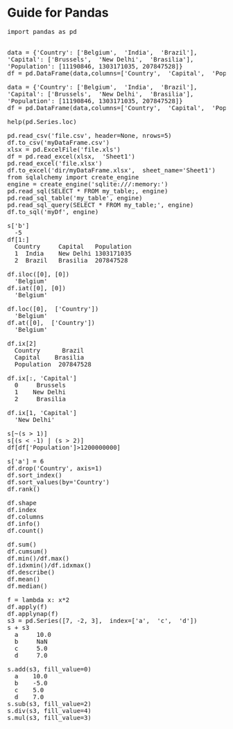 # Guide for Pandas
<pre>
import pandas as pd</br>

data = {'Country': ['Belgium',  'India',  'Brazil'],
'Capital': ['Brussels',  'New Delhi',  'Brasilia'],
'Population': [11190846, 1303171035, 207847528]} 
df = pd.DataFrame(data,columns=['Country',  'Capital',  'Population'])

data = {'Country': ['Belgium',  'India',  'Brazil'],
'Capital': ['Brussels',  'New Delhi',  'Brasilia'],
'Population': [11190846, 1303171035, 207847528]} 
df = pd.DataFrame(data,columns=['Country',  'Capital',  'Population'])

help(pd.Series.loc)

pd.read_csv('file.csv', header=None, nrows=5)
df.to_csv('myDataFrame.csv')
xlsx = pd.ExcelFile('file.xls')
df = pd.read_excel(xlsx,  'Sheet1')
pd.read_excel('file.xlsx')
df.to_excel('dir/myDataFrame.xlsx',  sheet_name='Sheet1')
from sqlalchemy import create_engine
engine = create_engine('sqlite:///:memory:')
pd.read_sql(SELECT * FROM my_table;, engine)
pd.read_sql_table('my_table', engine)
pd.read_sql_query(SELECT * FROM my_table;', engine)
df.to_sql('myDf', engine)

s['b']
  -5
df[1:]
  Country     Capital   Population
  1  India    New Delhi 1303171035
  2  Brazil   Brasilia  207847528

df.iloc([0], [0])
  'Belgium'
df.iat([0], [0])
  'Belgium'

df.loc([0],  ['Country'])
  'Belgium'
df.at([0],  ['Country'])
  'Belgium'

df.ix[2]
  Country      Brazil
  Capital    Brasilia
  Population  207847528

df.ix[:, 'Capital']
  0     Brussels
  1    New Delhi
  2     Brasilia

df.ix[1, 'Capital']
  'New Delhi'

s[~(s > 1)]
s[(s < -1) | (s > 2)]
df[df['Population']>1200000000]

s['a'] = 6
df.drop('Country', axis=1) 
df.sort_index()
df.sort_values(by='Country')
df.rank()

df.shape
df.index
df.columns
df.info()
df.count()

df.sum()
df.cumsum()
df.min()/df.max()
df.idxmin()/df.idxmax() 
df.describe()
df.mean()
df.median()

f = lambda x: x*2
df.apply(f)
df.applynap(f) 
s3 = pd.Series([7, -2, 3],  index=['a',  'c',  'd'])
s + s3
  a     10.0
  b     NaN
  c     5.0
  d     7.0

s.add(s3, fill_value=0)
  a    10.0
  b    -5.0
  c    5.0
  d    7.0
s.sub(s3, fill_value=2)
s.div(s3, fill_value=4)
s.mul(s3, fill_value=3)
  
</pre>

